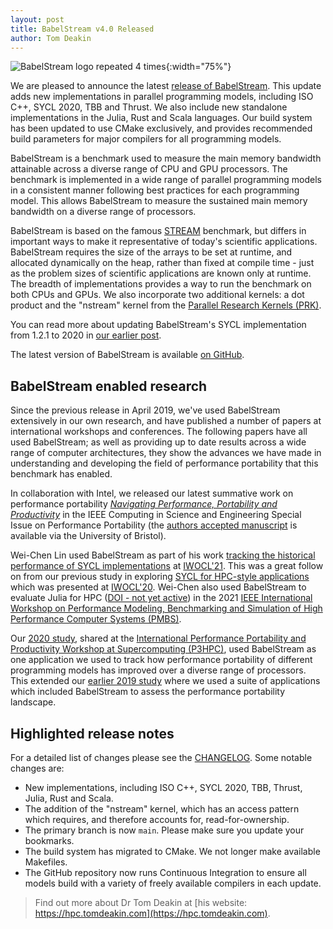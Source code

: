 ```yaml
---
layout: post
title: BabelStream v4.0 Released
author: Tom Deakin
---
```


![BabelStream logo repeated 4 times]({{site.url}}/assets/babelstream_v4.png){:width="75%"} 

We are pleased to announce the latest [release of BabelStream](https://github.com/UoB-HPC/BabelStream/releases/tag/v4.0). This update adds new implementations in parallel programming models, including ISO C++, SYCL 2020, TBB and Thrust. We also include new standalone implementations in the Julia, Rust and Scala languages. Our build system has been updated to use CMake exclusively, and provides recommended build parameters for major compilers for all programming models.

BabelStream is a benchmark used to measure the main memory bandwidth attainable across a diverse range of CPU and GPU processors. The benchmark is implemented in a wide range of parallel programming models in a consistent manner following best practices for each programming model. This allows BabelStream to measure the sustained main memory bandwidth on a diverse range of processors.

BabelStream is based on the famous [STREAM](https://www.cs.virginia.edu/stream/) benchmark, but differs in important ways to make it representative of today's scientific applications. BabelStream requires the size of the arrays to be set at runtime, and allocated dynamically on the heap, rather than fixed at compile time - just as the problem sizes of scientific applications are known only at runtime. The breadth of implementations provides a way to run the benchmark on both CPUs and GPUs. We also incorporate two additional kernels: a dot product and the "nstream" kernel from the [Parallel Research Kernels (PRK)](https://github.com/ParRes/Kernels).

You can read more about updating BabelStream's SYCL implementation from 1.2.1 to 2020 in [our earlier post](http://uob-hpc.github.io/2021/02/09/SYCL-2020.html).

The latest version of BabelStream is available [on GitHub](https://github.com/uob-hpc/babelstream).


## BabelStream enabled research

Since the previous release in April 2019, we've used BabelStream extensively in our own research, and have published a number of papers at international workshops and conferences. The following papers have all used BabelStream; as well as providing up to date results across a wide range of computer architectures, they show the advances we have made in understanding and developing the field of performance portability that this benchmark has enabled. 

In collaboration with Intel, we released our latest summative work on performance portability *[Navigating Performance, Portability and Productivity](https://doi.org/10.1109/MCSE.2021.3097276)* in the IEEE Computing in Science and Engineering Special Issue on Performance Portability (the [authors accepted manuscript](https://research-information.bris.ac.uk/en/publications/navigating-performance-portability-and-productivity) is available via the University of Bristol).

Wei-Chen Lin used BabelStream as part of his work [tracking the historical performance of SYCL implementations](https://doi.org/10.1145/3456669.3456701) at [IWOCL'21](https://www.iwocl.org/iwocl-2021/conference-program/). This was a great follow on from our previous study in exploring [SYCL for HPC-style applications](https://doi.org/10.1145/3388333.3388643) which was presented at [IWOCL'20](https://www.youtube.com/watch?v=5W6SsreZ3ew). Wei-Chen also used BabelStream to evaluate Julia for HPC ([DOI - not yet active](https://doi.org/10.1109/PMBS54543.2021.0001)) in the 2021 [IEEE International Workshop on Performance Modeling, Benchmarking and Simulation of High Performance Computer Systems (PMBS)](https://www.dcs.warwick.ac.uk/pmbs/pmbs/PMBS/Schedule.html).

Our [2020 study](https://doi.org/10.1109/P3HPC51967.2020.00006), shared at the [International Performance Portability and Productivity Workshop at Supercomputing (P3HPC)](https://p3hpc.org), used BabelStream as one application we used to track how performance portability of different programming models has improved over a diverse range of processors. This extended our [earlier 2019 study](https://doi.org/10.1109/P3HPC49587.2019.00006) where we used a suite of applications which included BabelStream to assess the performance portability landscape.



## Highlighted release notes

For a detailed list of changes please see the [CHANGELOG](https://github.com/UoB-HPC/BabelStream/blob/main/CHANGELOG.md).
Some notable changes are:

* New implementations, including ISO C++, SYCL 2020, TBB, Thrust, Julia, Rust and Scala.
* The addition of the "nstream" kernel, which has an access pattern which requires, and therefore accounts for, read-for-ownership.
* The primary branch is now `main`. Please make sure you update your bookmarks.
* The build system has migrated to CMake. We not longer make available Makefiles.
* The GitHub repository now runs Continuous Integration to ensure all models build with a variety of freely available compilers in each update.

> Find out more about Dr Tom Deakin at [his website: https://hpc.tomdeakin.com](https://hpc.tomdeakin.com).
